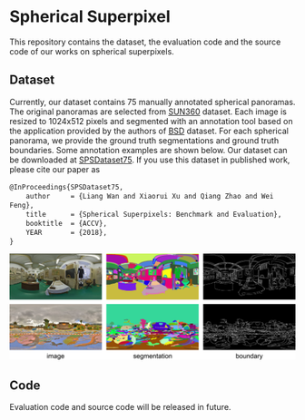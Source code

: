 # Spherical Superpixel
This repository contains the dataset, the evaluation code and the source code of our works on spherical superpixels.

## Dataset
Currently, our dataset contains 75 manually annotated spherical panoramas. The original panoramas are selected from [SUN360](https://vision.princeton.edu/projects/2012/SUN360/data/) dataset. Each image is resized to 1024x512 pixels and segmented with an annotation tool based on the application provided by the authors of [BSD](https://www2.eecs.berkeley.edu/Research/Projects/CS/vision/bsds/) dataset. For each spherical panorama, we provide the ground truth segmentations and ground truth boundaries. Some annotation examples are shown below. Our dataset can be downloaded at [SPSDataset75](http://scs.tju.edu.cn/~lwan/data/spsdataset/spsdataset75.rar). If you use this dataset in published work, please cite our paper as
```
@InProceedings{SPSDataset75,
    author     = {Liang Wan and Xiaorui Xu and Qiang Zhao and Wei Feng},
    title      = {Spherical Superpixels: Benchmark and Evaluation},
    booktitle  = {ACCV},
    YEAR       = {2018},
}
```
![image](./Figs/dataset.png)

## Code
Evaluation code and source code will be released in future.
